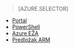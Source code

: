 > [AZURE.SELECTOR]
- [Portal](../articles/virtual-network/virtual-networks-create-nsg-arm-pportal.md)
- [PowerShell](../articles/virtual-network/virtual-networks-create-nsg-arm-ps.md)
- [Azure EŽA](../articles/virtual-network/virtual-networks-create-nsg-arm-cli.md)
- [Predložak ARM](../articles/virtual-network/virtual-networks-create-nsg-arm-template.md)